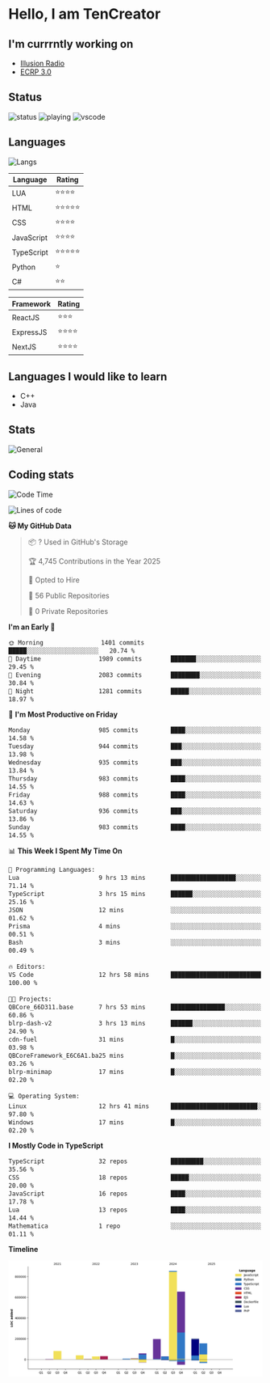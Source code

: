 # Hello, I am TenCreator

## I'm currrntly working on
- [Illusion Radio](https://illusionradio.co.uk/)
- [ECRP 3.0](http://github.com/Emerald-Coast-Roleplay/)

## Status
![status](https://api.statusbadges.me/badge/status/518334475038359555?simple=true&style=for-the-badge)
![playing](https://api.statusbadges.me/badge/playing/518334475038359555?style=for-the-badge)
![vscode](https://api.statusbadges.me/badge/vscode/518334475038359555?style=for-the-badge)

## Languages
![Langs](https://github-readme-stats.vercel.app/api/top-langs/?username=tencreator&layout=compact&theme=radical)


|Language|Rating|
|--------|------|
|LUA|⭐️⭐️⭐️⭐️|
|HTML|⭐️⭐️⭐️⭐️⭐️|
|CSS|⭐️⭐️⭐️⭐️|
|JavaScript|⭐️⭐️⭐️⭐️|
|TypeScript|⭐️⭐️⭐️⭐️⭐️|
|Python|⭐️|
|C#|⭐️⭐️ |

|Framework|Rating|
|--------|------|
|ReactJS|⭐️⭐️⭐|
|ExpressJS|⭐️⭐️⭐️⭐️|
|NextJS|⭐️⭐️⭐⭐️|

## Languages I would like to learn
- C++
- Java

## Stats
![General](https://github-readme-stats.vercel.app/api?username=tencreator&show_icons=true&theme=radical)

## Coding stats

<!--START_SECTION:waka-->
![Code Time](http://img.shields.io/badge/Code%20Time-654%20hrs%2016%20mins-blue)

![Lines of code](https://img.shields.io/badge/From%20Hello%20World%20I%27ve%20Written-2.4%20million%20lines%20of%20code-blue)

**🐱 My GitHub Data** 

> 📦 ? Used in GitHub's Storage 
 > 
> 🏆 4,745 Contributions in the Year 2025
 > 
> 💼 Opted to Hire
 > 
> 📜 56 Public Repositories 
 > 
> 🔑 0 Private Repositories 
 > 
**I'm an Early 🐤** 

```text
🌞 Morning                1401 commits        █████░░░░░░░░░░░░░░░░░░░░   20.74 % 
🌆 Daytime                1989 commits        ███████░░░░░░░░░░░░░░░░░░   29.45 % 
🌃 Evening                2083 commits        ████████░░░░░░░░░░░░░░░░░   30.84 % 
🌙 Night                  1281 commits        █████░░░░░░░░░░░░░░░░░░░░   18.97 % 
```
📅 **I'm Most Productive on Friday** 

```text
Monday                   985 commits         ████░░░░░░░░░░░░░░░░░░░░░   14.58 % 
Tuesday                  944 commits         ███░░░░░░░░░░░░░░░░░░░░░░   13.98 % 
Wednesday                935 commits         ███░░░░░░░░░░░░░░░░░░░░░░   13.84 % 
Thursday                 983 commits         ████░░░░░░░░░░░░░░░░░░░░░   14.55 % 
Friday                   988 commits         ████░░░░░░░░░░░░░░░░░░░░░   14.63 % 
Saturday                 936 commits         ███░░░░░░░░░░░░░░░░░░░░░░   13.86 % 
Sunday                   983 commits         ████░░░░░░░░░░░░░░░░░░░░░   14.55 % 
```


📊 **This Week I Spent My Time On** 

```text
💬 Programming Languages: 
Lua                      9 hrs 13 mins       ██████████████████░░░░░░░   71.14 % 
TypeScript               3 hrs 15 mins       ██████░░░░░░░░░░░░░░░░░░░   25.16 % 
JSON                     12 mins             ░░░░░░░░░░░░░░░░░░░░░░░░░   01.62 % 
Prisma                   4 mins              ░░░░░░░░░░░░░░░░░░░░░░░░░   00.51 % 
Bash                     3 mins              ░░░░░░░░░░░░░░░░░░░░░░░░░   00.49 % 

🔥 Editors: 
VS Code                  12 hrs 58 mins      █████████████████████████   100.00 % 

🐱‍💻 Projects: 
QBCore_66D311.base       7 hrs 53 mins       ███████████████░░░░░░░░░░   60.86 % 
blrp-dash-v2             3 hrs 13 mins       ██████░░░░░░░░░░░░░░░░░░░   24.90 % 
cdn-fuel                 31 mins             █░░░░░░░░░░░░░░░░░░░░░░░░   03.98 % 
QBCoreFramework_E6C6A1.ba25 mins             █░░░░░░░░░░░░░░░░░░░░░░░░   03.26 % 
blrp-minimap             17 mins             █░░░░░░░░░░░░░░░░░░░░░░░░   02.20 % 

💻 Operating System: 
Linux                    12 hrs 41 mins      ████████████████████████░   97.80 % 
Windows                  17 mins             █░░░░░░░░░░░░░░░░░░░░░░░░   02.20 % 
```

**I Mostly Code in TypeScript** 

```text
TypeScript               32 repos            █████████░░░░░░░░░░░░░░░░   35.56 % 
CSS                      18 repos            █████░░░░░░░░░░░░░░░░░░░░   20.00 % 
JavaScript               16 repos            ████░░░░░░░░░░░░░░░░░░░░░   17.78 % 
Lua                      13 repos            ████░░░░░░░░░░░░░░░░░░░░░   14.44 % 
Mathematica              1 repo              ░░░░░░░░░░░░░░░░░░░░░░░░░   01.11 % 
```



**Timeline**

![Lines of Code chart](https://raw.githubusercontent.com/tencreator/tencreator/main/assets/bar_graph.png)


<!--END_SECTION:waka-->
